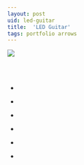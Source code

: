 ```yaml
---
layout: post
uid: led-guitar
title:  'LED Guitar'
tags: portfolio arrows
---
```


<a href="{{ site.url }}/images/portfolio/led-guitar/IMG_20180217_185942.jpg">
<img src = "{{ site.url }}/images/portfolio/led-guitar/IMG_20180217_185942.jpg">
</a>


<div class="sqs-html-content">
 <p class="" style="white-space:pre-wrap;">
 </p>
</div>


<ul class="projects clearfix">
  <li>
    <div class="project" style='background-image: url({{ site.url }}/images/portfolio/led-guitar/IMG_20180217_185925.jpg)'>
      <a class="cover" href="{{ site.url }}/images/portfolio/led-guitar/IMG_20180217_185925.jpg"></a>
    </div>
  </li>
  <li>
    <div class="project" style='background-image: url({{ site.url }}/images/portfolio/led-guitar/IMG_20180217_185942.jpg)'>
      <a class="cover" href="{{ site.url }}/images/portfolio/led-guitar/IMG_20180217_185942.jpg"></a>
    </div>
  </li>
  <li>
    <div class="project" style='background-image: url({{ site.url }}/images/portfolio/led-guitar/IMG_20180217_184245.jpg)'>
      <a class="cover" href="{{ site.url }}/images/portfolio/led-guitar/IMG_20180217_184245.jpg"></a>
    </div>
  </li>
  <li>
    <div class="project" style='background-image: url({{ site.url }}/images/portfolio/led-guitar/IMG_20180217_125715_01.jpg)'>
      <a class="cover" href="{{ site.url }}/images/portfolio/led-guitar/IMG_20180217_125715_01.jpg"></a>
    </div>
  </li>
  <li>
    <div class="project" style='background-image: url({{ site.url }}/images/portfolio/led-guitar/IMG_20180217_125725.jpg)'>
      <a class="cover" href="{{ site.url }}/images/portfolio/led-guitar/IMG_20180217_125725.jpg"></a>
    </div>
  </li>
  <li>
    <div class="project" style='background-image: url({{ site.url }}/images/portfolio/led-guitar/IMG_20180217_190307.jpg)'>
      <a class="cover" href="{{ site.url }}/images/portfolio/led-guitar/IMG_20180217_190307.jpg"></a>
    </div>
  </li>
</ul>
<br>


